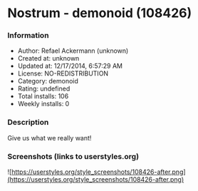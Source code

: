 # Nostrum - demonoid (108426)

### Information
- Author: Refael Ackermann (unknown)
- Created at: unknown
- Updated at: 12/17/2014, 6:57:29 AM
- License: NO-REDISTRIBUTION
- Category: demonoid
- Rating: undefined
- Total installs: 106
- Weekly installs: 0


### Description
Give us what we really want!


### Screenshots (links to userstyles.org)
![https://userstyles.org/style_screenshots/108426-after.png](https://userstyles.org/style_screenshots/108426-after.png)



